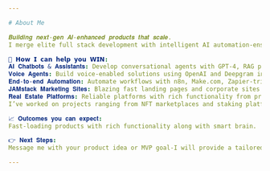 ```yaml
---

# About Me

𝑩𝒖𝒊𝒍𝒅𝒊𝒏𝒈 𝒏𝒆𝒙𝒕-𝒈𝒆𝒏 𝑨𝑰-𝒆𝒏𝒉𝒂𝒏𝒄𝒆𝒅 𝒑𝒓𝒐𝒅𝒖𝒄𝒕𝒔 𝒕𝒉𝒂𝒕 𝒔𝒄𝒂𝒍𝒆. 
I merge elite full stack development with intelligent AI automation-ensuring your product not only works beautifully but also works smart.

🚀 𝗛𝗼𝘄 𝗜 𝗰𝗮𝗻 𝗵𝗲𝗹𝗽 𝘆𝗼𝘂 𝗪𝗜𝗡:
𝐀𝐈 𝐂𝐡𝐚𝐭𝐛𝐨𝐭𝐬 & 𝐀𝐬𝐬𝐢𝐬𝐭𝐚𝐧𝐭𝐬: Develop conversational agents with GPT-4, RAG pipelines, vector DBs for customer support and engagement.
𝐕𝐨𝐢𝐜𝐞 𝐀𝐠𝐞𝐧𝐭𝐬: Build voice-enabled solutions using OpenAI and Deepgram integrations.
𝐄𝐧𝐝-𝐭𝐨-𝐞𝐧𝐝 𝐀𝐮𝐭𝐨𝐦𝐚𝐭𝐢𝐨𝐧: Automate workflows with n8n, Make.com, Zapier-triggered AI actions from form submissions to email campaigns.
𝐉𝐀𝐌𝐬𝐭𝐚𝐜𝐤 𝐌𝐚𝐫𝐤𝐞𝐭𝐢𝐧𝐠 𝐒𝐢𝐭𝐞𝐬: Blazing fast landing pages and corporate sites with Next.js, Gatsby, Astro, Tailwind, Sanity.
𝐑𝐞𝐚𝐥 𝐄𝐬𝐭𝐚𝐭𝐞 𝐏𝐥𝐚𝐭𝐟𝐨𝐫𝐦𝐬: Reliable platforms with rich functionality from property listings to search experience, billing method.
I’ve worked on projects ranging from NFT marketplaces and staking platforms to cross-chain token bridges and play-to-earn games. My approach combines technical excellence with a deep understanding of blockchain ecosystems and user experience.

📈 𝐎𝐮𝐭𝐜𝐨𝐦𝐞𝐬 𝐲𝐨𝐮 𝐜𝐚𝐧 𝐞𝐱𝐩𝐞𝐜𝐭:
Fast-loading products with rich functionality along with smart brain.

👉 𝐍𝐞𝐱𝐭 𝐒𝐭𝐞𝐩𝐬:
Message me with your product idea or MVP goal-I will provide a tailored roadmap and a clear delivery plan you can trust.

---
```

